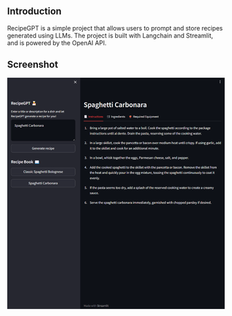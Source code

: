 ## Introduction

RecipeGPT is a simple project that allows users to prompt and store recipes generated using LLMs. The project is built with Langchain and Streamlit, and is powered by the OpenAI API.

## Screenshot

![Screenshot of the app](/app-screenshot.png "RecipeGPT app built with Streamlit, and Langchain")

